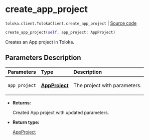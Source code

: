 # create_app_project
`toloka.client.TolokaClient.create_app_project` | [Source code](https://github.com/Toloka/toloka-kit/blob/v1.1.3/src/client/__init__.py#L3589)

```python
create_app_project(self, app_project: AppProject)
```

Creates an App project in Toloka.

## Parameters Description

| Parameters | Type | Description |
| :----------| :----| :-----------|
`app_project`|**[AppProject](toloka.client.app.AppProject.md)**|<p>The project with parameters.</p>

* **Returns:**

  Created App project with updated parameters.

* **Return type:**

  [AppProject](toloka.client.app.AppProject.md)
